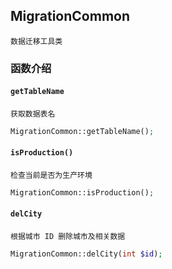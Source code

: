## MigrationCommon

```text
数据迁移工具类
```

### 函数介绍

#### `getTableName`
```text
获取数据表名
```

```php
MigrationCommon::getTableName();
```

#### `isProduction()`
```text
检查当前是否为生产环境
```

```php
MigrationCommon::isProduction();
```

#### `delCity`
```text
根据城市 ID 删除城市及相关数据
```

```php
MigrationCommon::delCity(int $id);
```
